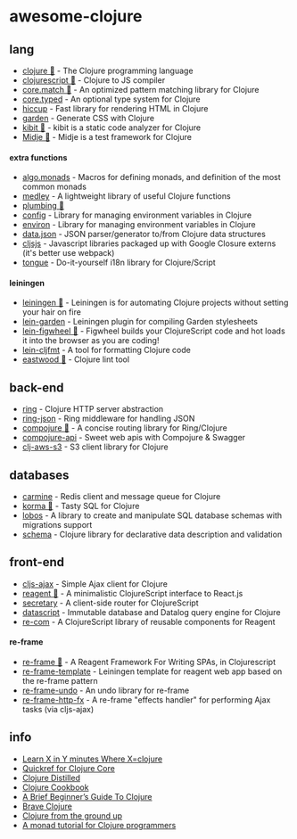 # awesome-clojure

## lang
- [clojure 🌟](https://github.com/clojure/clojure) - The Clojure programming language 
- [clojurescript 🌟](https://github.com/clojure/clojurescript) - Clojure to JS compiler
- [core.match 🌟](https://github.com/clojure/core.match) - An optimized pattern matching library for Clojure
- [core.typed](https://github.com/clojure/core.typed) - An optional type system for Clojure
- [hiccup](https://github.com/weavejester/hiccup) - Fast library for rendering HTML in Clojure
- [garden](https://github.com/noprompt/garden) - Generate CSS with Clojure
- [kibit 🌟](https://github.com/jonase/kibit) - kibit is a static code analyzer for Clojure
- [Midje 🌟](https://github.com/marick/Midje) - Midje is a test framework for Clojure

#### extra functions
- [algo.monads](https://github.com/clojure/algo.monads) - Macros for defining monads, and definition of the most common monads
- [medley](https://github.com/weavejester/medley) -  A lightweight library of useful Clojure functions
- [plumbing 🌟](https://github.com/plumatic/plumbing)
- [config](https://github.com/yogthos/config) - Library for managing environment variables in Clojure
- [environ](https://github.com/weavejester/environ) - Library for managing environment variables in Clojure
- [data.json](https://github.com/clojure/data.json) - JSON parser/generator to/from Clojure data structures
- [cljsjs](https://github.com/cljsjs/packages) - Javascript libraries packaged up with Google Closure externs (it's better use webpack)
- [tongue](https://github.com/tonsky/tongue) - Do-it-yourself i18n library for Clojure/Script

#### leiningen
- [leiningen 🌟](https://github.com/technomancy/leiningen) - Leiningen is for automating Clojure projects without setting your hair on fire
- [lein-garden](https://github.com/noprompt/lein-garden) - Leiningen plugin for compiling Garden stylesheets
- [lein-figwheel 🌟](https://github.com/bhauman/lein-figwheel) - Figwheel builds your ClojureScript code and hot loads it into the browser as you are coding!
- [lein-cljfmt](https://github.com/weavejester/cljfmt) - A tool for formatting Clojure code
- [eastwood 🌟](https://github.com/jonase/eastwood) - Clojure lint tool

## back-end
- [ring](https://github.com/ring-clojure/ring) - Clojure HTTP server abstraction
- [ring-json](https://github.com/ring-clojure/ring-json) - Ring middleware for handling JSON
- [compojure 🌟](https://github.com/weavejester/compojure) - A concise routing library for Ring/Clojure 
- [compojure-api](https://github.com/metosin/compojure-api) - Sweet web apis with Compojure & Swagger
- [clj-aws-s3](https://github.com/weavejester/clj-aws-s3) -  S3 client library for Clojure

## databases
- [carmine](https://github.com/ptaoussanis/carmine) - Redis client and message queue for Clojure
- [korma 🌟](https://github.com/korma/Korma) - Tasty SQL for Clojure
- [lobos](https://github.com/budu/lobos) - A library to create and manipulate SQL database schemas with migrations support
- [schema](https://github.com/plumatic/schema) - Clojure library for declarative data description and validation

## front-end
- [cljs-ajax](https://github.com/JulianBirch/cljs-ajax) - Simple Ajax client for Clojure
- [reagent 🌟](https://github.com/reagent-project/reagent) - A minimalistic ClojureScript interface to React.js
- [secretary](https://github.com/gf3/secretary) - A client-side router for ClojureScript
- [datascript](https://github.com/tonsky/datascript) - Immutable database and Datalog query engine for Clojure
- [re-com](https://github.com/Day8/re-com) - A ClojureScript library of reusable components for Reagent

#### re-frame
- [re-frame 🌟](https://github.com/Day8/re-frame) - A Reagent Framework For Writing SPAs, in Clojurescript
- [re-frame-template](https://github.com/Day8/re-frame-template) - Leiningen template for reagent web app based on the re-frame pattern
- [re-frame-undo](https://github.com/Day8/re-frame-undo) - An undo library for re-frame
- [re-frame-http-fx](https://github.com/Day8/re-frame-http-fx) - A re-frame "effects handler" for performing Ajax tasks (via cljs-ajax)

## info
- [Learn X in Y minutes Where X=clojure](https://learnxinyminutes.com/docs/clojure/)
- [Quickref for Clojure Core](https://clojuredocs.org/quickref)
- [Clojure Distilled](http://yogthos.github.io/ClojureDistilled.html)
- [Clojure Cookbook](https://github.com/clojure-cookbook/clojure-cookbook)
- [A Brief Beginner’s Guide To Clojure](http://www.unexpected-vortices.com/clojure/brief-beginners-guide/index.html)
- [Brave Clojure](http://www.braveclojure.com/)
- [Clojure from the ground up](https://aphyr.com/tags/Clojure-from-the-ground-up)
- [A monad tutorial for Clojure programmers](https://github.com/khinsen/monads-in-clojure)
